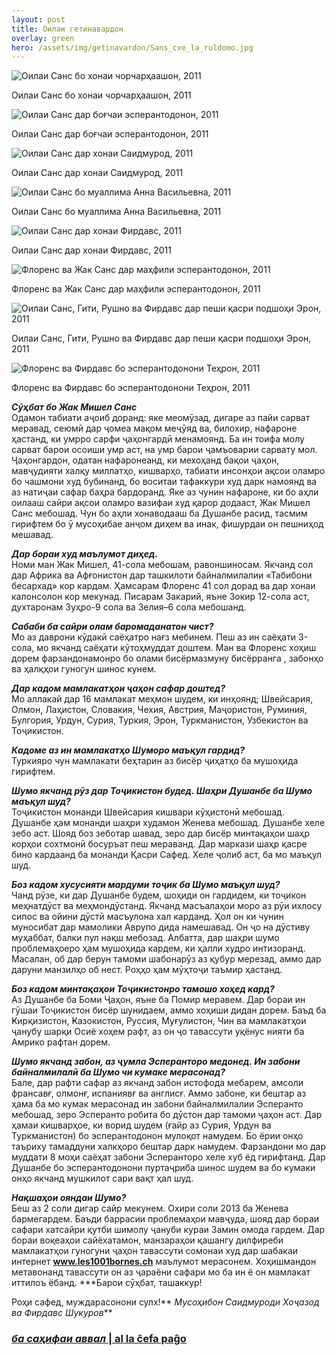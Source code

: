 ```yaml
---
layout: post
title: Оилаи гетинавардон
overlay: green
hero: /assets/img/getinavardon/Sans_cxe_la_ruldomo.jpg
---
```


![Оилаи Санс бо хонаи чорчарҳаашон, 2011](/assets/img/getinavardon/Sans_cxe_la_ruldomo.jpg)

Оилаи Санс бо хонаи чорчарҳаашон, 2011

![Оилаи Санс дар боғчаи эсперантодонон, 2011](/assets/img/getinavardon/Sans_en_esperanto_gxardeno.jpg)

Оилаи Санс дар боғчаи эсперантодонон, 2011

![Оилаи Санс дар хонаи Саидмурод, 2011](/assets/img/getinavardon/Sans_cxe_Saidmurod.jpg)

Оилаи Санс дар хонаи Саидмурод, 2011

![Оилаи Санс бо муаллима Анна Васильевна, 2011](/assets/img/getinavardon/Sans_kaj_patrinodeFirdaus.jpg)

Оилаи Санс бо муаллима Анна Васильевна, 2011

![Оилаи Санс дар хонаи Фирдавс, 2011](/assets/img/getinavardon/Sans_cxe_Firdaus_kaj_Nagxot.jpg)

Оилаи Санс дар хонаи Фирдавс, 2011

![Флоренс ва Жак Санс дар маҳфили эсперантодонон, 2011](/assets/img/getinavardon/Florens_kaj_Jacques_en_Eklubo.jpg)

Флоренс ва Жак Санс дар маҳфили эсперантодонон, 2011

![Оилаи Санс, Гити, Рушно ва Фирдавс дар пеши қасри подшоҳи Эрон, 2011](/assets/img/getinavardon/Sans_giti_rushno_firdaus_apud_rega_palaco.jpg)

Оилаи Санс, Гити, Рушно ва Фирдавс дар пеши қасри подшоҳи Эрон, 2011

![Флоренс ва Фирдавс бо эсперантодонони Теҳрон, 2011](/assets/img/getinavardon/irananinoj_florens_firdaus.jpg)

Флоренс ва Фирдавс бо эсперантодонони Теҳрон, 2011

***Сӯҳбат бо Жак Мишел Санс***  
Одамон табиати аҷоиб доранд: яке меомӯзад, дигаре аз пайи сарват
меравад, сеюмӣ дар ҷомеа мақом меҷӯяд ва, билохир, нафароне
ҳастанд, ки умрро сарфи ҷаҳонгардӣ менамоянд. Ба ин тоифа молу
сарват барои осоиши умр аст, на умр барои ҷамъоварии сарвату мол.
Ҷаҳонгардон, одатан нафаронеанд, ки мехоҳанд бақои ҷаҳон, мавҷудияти
халқу миллатҳо, кишварҳо, табиати инсонҳои ақсои оламро бо чашмони худ
бубинанд, бо воситаи тафаккури худ дарк намоянд ва аз натиҷаи сафар
баҳра бардоранд. Яке аз чунин нафароне, ки бо аҳли оилааш сайри
ақсои оламро вазифаи худ қарор додааст, Жак Мишел Санс мебошад. Чун
бо аҳли хонаводааш ба Душанбе расид, тасмим гирифтем бо ӯ мусоҳибае
анҷом диҳем ва инак, фишурдаи он пешниҳод мешавад.  
  
***Дар бораи худ маълумот диҳед.***  
Номи ман Жак Мишел, 41-сола мебошам, равоншиносам. Якчанд сол дар Африка
ва Афғонистон дар ташкилоти байналмилалии «Табибони бесархад» кор
кардам. Ҳамсарам Флоренс 41 сол дорад ва дар хонаи калонсолон кор
мекунад. Писарам Закарий, яъне Зокир 12-сола аст, духтаронам Зуҳро-9
сола ва Зелия–6 сола мебошанд.  
  
***Сабаби ба сайри олам баромаданатон чист?***  
Мо аз даврони кӯдакӣ саёҳатро нағз мебинем. Пеш аз ин саёҳати 3-сола, мо
якчанд саёҳати кӯтоҳмуддат доштем. Ман ва Флоренс хоҳиш дорем
фарзандонамонро бо олами бисёрмазмуну бисёрранга , забонҳо ва
ҳалқҳои гуногун шинос кунем.  
  
***Дар кадом мамлакатҳои ҷаҳон сафар доштед?***  
Мо аллакай дар 16 мамлакат меҳмон шудем, ки инҳоянд; Швейсария, Олмон,
Лаҳистон, Словакия, Чехия, Австрия, Маҷористон, Руминия, Булгория,
Урдун, Сурия, Туркия, Эрон, Туркманистон, Узбекистон ва
Тоҷикистон.  
  
***Кадоме аз ин мамлакатҳо Шуморо маъқул гардид?***  
Туркияро чун мамлакати беҳтарин аз бисёр ҷиҳатҳо ба мушоҳида гирифтем.  
  
***Шумо якчанд рӯз дар Тоҷикистон будед. Шаҳри Душанбе ба Шумо маъқул
шуд?***  
Тоҷикистон монанди Швейсария кишвари кӯҳистонӣ мебошад. Душанбе ҳам
монанди шаҳри худамон Женева мебошад. Душанбе хеле зебо аст. Шояд
боз зеботар шавад, зеро дар бисёр минтақаҳои шаҳр корҳои сохтмонӣ
босуръат пеш мераванд. Дар маркази шаҳр қасре бино кардаанд ба
монанди Қасри Сафед. Хеле ҷолиб аст, ба мо маъқул шуд.  
  
***Боз кадом хусусияти мардуми тоҷик ба Шумо маъқул шуд?***  
Чанд рӯзе, ки дар Душанбе будем, шоҳиди он гардидем, ки тоҷикон
меҳнатдӯст ва меҳмондӯстанд. Якчанд масъалаҳои моро аз рӯи
ихлосу сипос ва ойини дӯстӣ масъулона хал карданд. Ҳол он ки чунин
муносибат дар мамолики Аврупо дида намешавад. Он ҷо на дӯстиву
муҳаббат, балки пул нақш мебозад. Албатта, дар шаҳри шумо
проблемаҳоеро ҳам мушоҳида кардем, ки ҳалли худро интизоранд.
Масалан, об дар берун тамоми шабонарӯз аз қубур мерезад, аммо дар
даруни манзилҳо об нест. Роҳҳо ҳам мӯҳтоҷи таъмир ҳастанд.  
  
***Боз кадом минтақаҳои Тоҷикистонро тамошо хоҳед кард?***  
Аз Душанбе ба Боми Ҷаҳон, яъне ба Помир меравем. Дар бораи ин гӯшаи
Тоҷикистон бисёр шунидаем, аммо хоҳиши дидан дорем. Баъд ба
Ҝирқизистон, Ҝазокистон, Руссия, Муғулистон, Чин ва мамлакатҳои
ҷанубу шарқи Осиё хоҳем рафт, аз он ҷо тавассути уқёнус нияти ба Амрико
рафтан дорем.  
  
***Шумо якчанд забон, аз ҷумла Эсперанторо медонед. Ин забони
байналмилалӣ ба Шумо чи кумаке мерасонад?***  
Бале, дар рафти сафар аз якчанд забон истофода мебарем, амсоли франсавғ,
олмонғ, испаниявғ ва англисғ. Аммо забоне, ки бештар аз ҳама ба мо кумак
мерасонад ин забони байналмилалии Эсперанто мебошад, зеро Эсперанто
робита бо дӯстон дар тамоми ҷаҳон аст. Дар ҳамаи кишварҳое, ки
ворид шудем (ғайр аз Сурия, Урдун ва Туркманистон) бо
эсперантодонон мулоқот намудем. Бо ёрии онҳо таъриху
тамаддуни халкҳоро бештар дарк намудем. Фарзандони мо дар муддати
8 моҳи саёҳат забони Эсперанторо хеле хуб ёд гирифтанд. Дар Душанбе бо
эсперантодонони пуртаҷриба шинос шудем ва бо кумаки онҳо якчанд
мушкилот сари вақт ҳал шуд.  
  
***Нақшаҳои ояндаи Шумо?***  
Беш аз 2 соли дигар сайр мекунем. Охири соли 2013 ба Женева бармегардем.
Баъди баррасии проблемаҳои мавҷуда, шояд дар бораи сафари хатсайри қутби
шимолу ҷануби кураи Замин омода гардем. Дар бораи воқеаҳои сайёхатамон,
манзараҳои қашангу дилфиреби мамлакатҳои гуногуни ҷаҳон тавассути
сомонаи худ дар шабакаи интернет **www.les1001bornes.ch** маълумот
мерасонем. Хоҳишмандон метавонанд тавассути он аз ҷараёни сафари мо ба
ин ё он мамлакат иттилоъ ёбанд. ***Барои сӯҳбат, ташаккур\!  
  
Роҳи сафед, муждарасонони сулх\!**
*Мусоҳибон Саидмуроди Хоҷазод ва Фирдавс Шукуров***

### [*ба саҳифаи аввал* | al la ĉefa paĝo](/espermov.htm)
